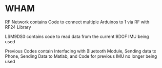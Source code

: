# WHAM

RF Network contains Code to connect multiple Arduinos to 1 via RF with RF24 Library

LSM9DS0 contains code to read data from the current 9DOF IMU being used

Previous Codes contain Interfacing with Bluetooth Module, Sending data to Phone, Sending Data to Matlab, and Code for previous IMU no longer being used 
